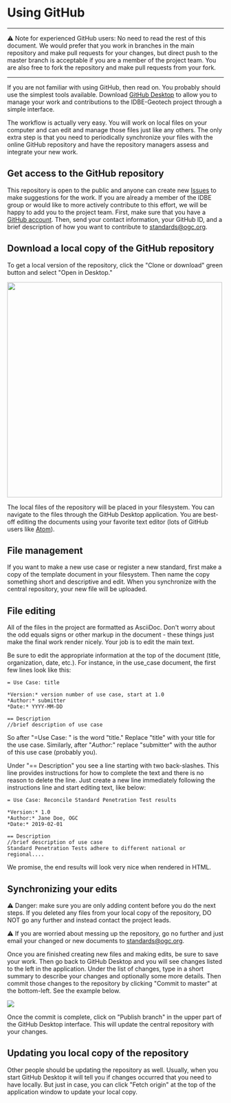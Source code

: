 # Using GitHub

<hr/>
⚠️ Note for experienced GitHub users:
No need to read the rest of this document. We would prefer that you work in branches in the main repository and make pull requests for your changes, but direct push to the master branch is acceptable if you are a member of the project team. You are also free to fork the repository and make pull requests from your fork.
<hr/>

If you are not familiar with using GitHub, then read on. You probably should use the simplest tools available. Download [GitHub Desktop](https://desktop.github.com/) to allow you to manage your work and contributions to the IDBE-Geotech project through a simple interface.

The workflow is actually very easy. You will work on local files on your computer and can edit and manage those files just like any others. The only extra step is that you need to periodically synchronize your files with the online GitHub repository and have the repository managers assess and integrate your new work.

## Get access to the GitHub repository
This repository is open to the public and anyone can create new [Issues](https://github.com/opengeospatial/Geotech/issues) to make suggestions for the work. If you are already a member of the IDBE group or would like to more actively contribute to this effort, we will be happy to add you to the project team. First, make sure that you have a [GitHub account](https://github.com/join). Then, send your contact information, your GitHub ID, and a brief description of how you want to contribute to [standards@ogc.org](mailto:standards@ogc.org).

## Download a local copy of the GitHub repository
To get a local version of the repository, click the "Clone or download" green button and select "Open in Desktop."

<img src="https://github.com/opengeospatial/Geotech/blob/master/img/clone.png" width="500"/>

The local files of the repository will be placed in your filesystem. You can navigate to the files through the GitHub Desktop application. You are best-off editing the documents using your favorite text editor (lots of GitHub users like [Atom](https://atom.io/)).

## File management
If you want to make a new use case or register a new standard, first make a copy of the template document in your filesystem. Then name the copy something short and descriptive and edit. When you synchronize with the central repository, your new file will be uploaded.

## File editing
All of the files in the project are formatted as AsciiDoc. Don't worry about the odd equals signs or other markup in the document - these things just make the final work render nicely. Your job is to edit the main text.

Be sure to edit the appropriate information at the top of the document (title, organization, date, etc.). For instance, in the use_case document, the first few lines look like this:
```
= Use Case: title

*Version:* version number of use case, start at 1.0
*Author:* submitter
*Date:* YYYY-MM-DD

== Description
//brief description of use case
```
So after "=Use Case: " is the word "title." Replace "title" with your title for the use case. Similarly, after "*Author:*" replace "submitter" with the author of this use case (probably you).

Under "== Description" you see a line starting with two back-slashes. This line provides instructions for how to complete the text and there is no reason to delete the line. Just create a new line immediately following the instructions line and start editing text, like below:
```
= Use Case: Reconcile Standard Penetration Test results

*Version:* 1.0
*Author:* Jane Doe, OGC
*Date:* 2019-02-01

== Description
//brief description of use case
Standard Penetration Tests adhere to different national or regional....
```
We promise, the end results will look very nice when rendered in HTML.

## Synchronizing your edits
⚠️ Danger: make sure you are only adding content before you do the next steps. If you deleted any files from your local copy of the repository, DO NOT go any further and instead contact the project leads.

⚠️ If you are worried about messing up the repository, go no further and just email your changed or new documents to [standards@ogc.org](mailto:standards@ogc.org).

Once you are finished creating new files and making edits, be sure to save your work. Then go back to GitHub Desktop and you will see changes listed to the left in the application. Under the list of changes, type in a short summary to describe your changes and optionally some more details. Then commit those changes to the repository by clicking "Commit to master" at the bottom-left. See the example below.

<img src="https://github.com/opengeospatial/Geotech/blob/master/img/commit.png"/>

Once the commit is complete, click on "Publish branch" in the upper part of the GitHub Desktop interface. This will update the central repository with your changes.

## Updating you local copy of the repository
Other people should be updating the repository as well. Usually, when you start GitHub Desktop it will tell you if changes occurred that you need to have locally. But just in case, you can click "Fetch origin" at the top of the application window to update your local copy.
